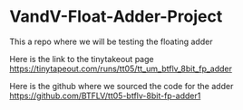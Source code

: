 # VandV-Float-Adder-Project
This a repo where we will be testing the floating adder 

Here is the link to the tinytakeout page
https://tinytapeout.com/runs/tt05/tt_um_btflv_8bit_fp_adder

Here is the github where we sourced the code for the adder
https://github.com/BTFLV/tt05-btflv-8bit-fp-adder1
